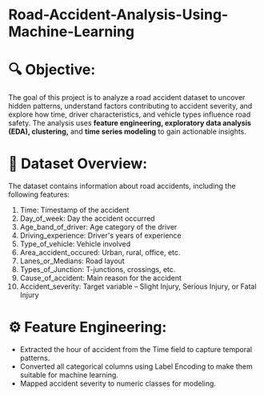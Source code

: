 # Road-Accident-Analysis-Using-Machine-Learning
# 🔍 Objective:
The goal of this project is to analyze a road accident dataset to uncover hidden patterns, understand factors contributing to accident severity, and explore how time, driver characteristics, and vehicle types influence road safety. The analysis uses **feature engineering, exploratory data analysis (EDA), clustering,** and **time series modeling** to gain actionable insights.

# 📁 Dataset Overview:
The dataset contains information about road accidents, including the following features:

1. Time: Timestamp of the accident
2. Day_of_week: Day the accident occurred
3. Age_band_of_driver: Age category of the driver
4. Driving_experience: Driver's years of experience
5. Type_of_vehicle: Vehicle involved
6. Area_accident_occured: Urban, rural, office, etc.
7. Lanes_or_Medians: Road layout
8. Types_of_Junction: T-junctions, crossings, etc.
9. Cause_of_accident: Main reason for the accident
10. Accident_severity: Target variable – Slight Injury, Serious Injury, or Fatal Injury

# ⚙️ Feature Engineering:
- Extracted the hour of accident from the Time field to capture temporal patterns.
- Converted all categorical columns using Label Encoding to make them suitable for machine learning.
- Mapped accident severity to numeric classes for modeling.

